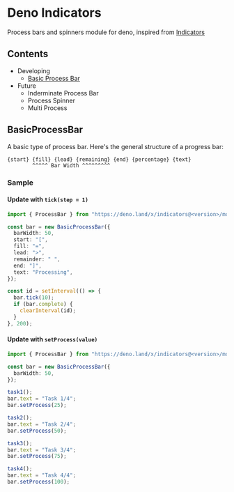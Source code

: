 # Deno Indicators

Process bars and spinners module for deno, inspired from [Indicators](https://github.com/p-ranav/indicators)

## Contents

* Developing
    * [Basic Process Bar](BasicProcessBar)
* Future
    * Inderminate Process Bar
    * Process Spinner
    * Multi Process

## BasicProcessBar

A basic type of process bar. Here's the general structure of a progress bar:

```
{start} {fill} {lead} {remaining} {end} {percentage} {text}
        ^^^^^ Bar Width ^^^^^^^^^   
```

### Sample

#### Update with `tick(step = 1)`

``` typescript
import { ProcessBar } from "https://deno.land/x/indicators@<version>/mod.ts";

const bar = new BasicProcessBar({
  barWidth: 50,
  start: "[",
  fill: "=",
  lead: ">",
  remainder: " ",
  end: "]",
  text: "Processing",
});

const id = setInterval(() => {
  bar.tick(10);
  if (bar.complete) {
    clearInterval(id);
  }
}, 200);

```

#### Update with `setProcess(value)`


``` typescript
import { ProcessBar } from "https://deno.land/x/indicators@<version>/mod.ts";

const bar = new BasicProcessBar({
  barWidth: 50,
});

task1();
bar.text = "Task 1/4";
bar.setProcess(25);

task2();
bar.text = "Task 2/4";
bar.setProcess(50);

task3();
bar.text = "Task 3/4";
bar.setProcess(75);

task4();
bar.text = "Task 4/4";
bar.setProcess(100);

```